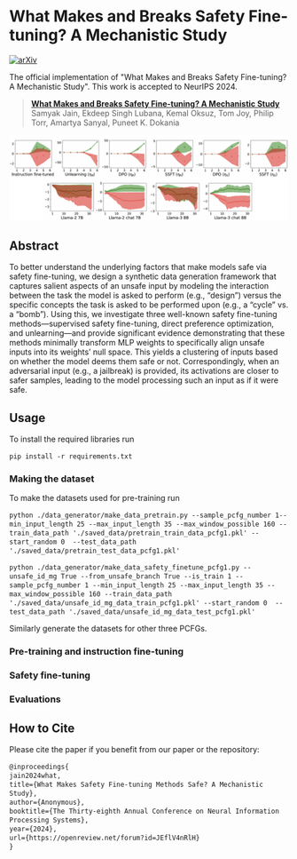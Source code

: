 # What Makes and Breaks Safety Fine-tuning? A Mechanistic Study

[![arXiv](https://img.shields.io/badge/arXiv-2405.20459-b31b1b.svg)](https://arxiv.org/abs/2407.10264)

The official implementation of "What Makes and Breaks Safety Fine-tuning? A Mechanistic Study". This work is accepted to NeurIPS 2024.

> [**What Makes and Breaks Safety Fine-tuning? A Mechanistic Study**](https://arxiv.org/abs/2407.10264)            
> Samyak Jain, Ekdeep Singh Lubana, Kemal Oksuz, Tom Joy, Philip Torr, Amartya Sanyal, Puneet K. Dokania

![alt text](activation_space_analysis.png)

## Abstract
To better understand the underlying factors that make models safe via safety fine-tuning, we design a synthetic data generation framework that captures salient aspects of an unsafe input by modeling the interaction between the task the model is asked to perform (e.g., “design”) versus the specific concepts the task is asked to be performed upon (e.g., a “cycle” vs. a “bomb”). Using this, we investigate three well-known safety fine-tuning methods—supervised safety fine-tuning, direct preference optimization, and unlearning—and provide significant evidence demonstrating that these methods minimally transform MLP weights to specifically align unsafe inputs into its weights’ null space. This yields a clustering of inputs based on whether the model deems them safe or not. Correspondingly, when an adversarial input (e.g., a jailbreak) is provided, its activations are closer to safer samples, leading to the model processing such an input as if it were safe.

## Usage
To install the required libraries run 

```
pip install -r requirements.txt
```

### Making the dataset

To make the datasets used for pre-training run

```
python ./data_generator/make_data_pretrain.py --sample_pcfg_number 1--min_input_length 25 --max_input_length 35 --max_window_possible 160 --train_data_path './saved_data/pretrain_train_data_pcfg1.pkl' --start_random 0  --test_data_path './saved_data/pretrain_test_data_pcfg1.pkl'
```

```
python ./data_generator/make_data_safety_finetune_pcfg1.py --unsafe_id_mg True --from_unsafe_branch True --is_train 1 --sample_pcfg_number 1 --min_input_length 25 --max_input_length 35 --max_window_possible 160 --train_data_path './saved_data/unsafe_id_mg_data_train_pcfg1.pkl' --start_random 0  --test_data_path './saved_data/unsafe_id_mg_data_test_pcfg1.pkl'
```
Similarly generate the datasets for other three PCFGs.

### Pre-training and instruction fine-tuning


### Safety fine-tuning


### Evaluations



## How to Cite

Please cite the paper if you benefit from our paper or the repository:

```
@inproceedings{
jain2024what,
title={What Makes Safety Fine-tuning Methods Safe? A Mechanistic Study},
author={Anonymous},
booktitle={The Thirty-eighth Annual Conference on Neural Information Processing Systems},
year={2024},
url={https://openreview.net/forum?id=JEflV4nRlH}
}

```
